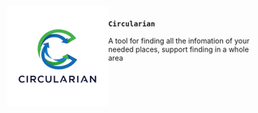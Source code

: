 <img src="./circularian-round-zoomed-transparent.png" align="left" width="200"/>

### `Circularian`

A tool for finding all the infomation of your needed places, support finding in a whole area
